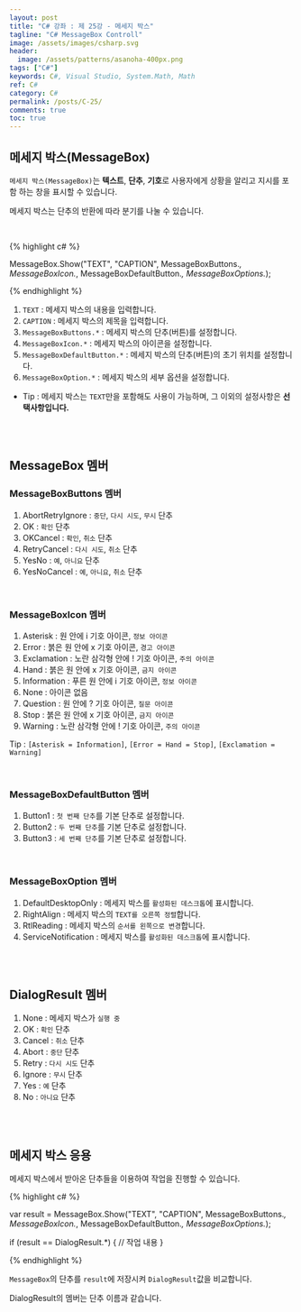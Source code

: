 ```yaml
---
layout: post
title: "C# 강좌 : 제 25강 - 메세지 박스"
tagline: "C# MessageBox Controll"
image: /assets/images/csharp.svg
header:
  image: /assets/patterns/asanoha-400px.png
tags: ["C#"]
keywords: C#, Visual Studio, System.Math, Math
ref: C#
category: C#
permalink: /posts/C-25/
comments: true
toc: true
---
```


## 메세지 박스(MessageBox)

`메세지 박스(MessageBox)`는 **텍스트**, **단추**, **기호**로 사용자에게 상황을 알리고 지시를 포함 하는 창을 표시할 수 있습니다.

메세지 박스는 단추의 반환에 따라 분기를 나눌 수 있습니다.

<br>

{% highlight c# %}

MessageBox.Show("TEXT", "CAPTION", MessageBoxButtons.*, MessageBoxIcon.*, MessageBoxDefaultButton.*, MessageBoxOptions.*);

{% endhighlight %}

1. `TEXT` : 메세지 박스의 내용을 입력합니다.
2. `CAPTION` : 메세지 박스의 제목을 입력합니다.
3. `MessageBoxButtons.*` : 메세지 박스의 단추(버튼)를 설정합니다.
4. `MessageBoxIcon.*` : 메세지 박스의 아이콘을 설정합니다.
5. `MessageBoxDefaultButton.*` : 메세지 박스의 단추(버튼)의 초기 위치를 설정합니다.
6. `MessageBoxOption.*` : 메세지 박스의 세부 옵션을 설정합니다.

- Tip : 메세지 박스는 `TEXT`만을 포함해도 사용이 가능하며, 그 이외의 설정사항은 **선택사항입니다.**

<br>
<br>

## MessageBox 멤버

### MessageBoxButtons 멤버

1. AbortRetryIgnore : `중단`, `다시 시도`, `무시` 단추
2. OK : `확인` 단추
3. OKCancel : `확인`, `취소` 단추
4. RetryCancel : `다시 시도`, `취소` 단추
5. YesNo : `예`, `아니요` 단추
6. YesNoCancel : `예`, `아니요`, `취소` 단추

<br>

### MessageBoxIcon 멤버

1. Asterisk : 원 안에 i 기호 아이콘, `정보 아이콘`
2. Error : 붉은 원 안에 x 기호 아이콘, `경고 아이콘`
3. Exclamation : 노란 삼각형 안에 ! 기호 아이콘, `주의 아이콘`
4. Hand : 붉은 원 안에 x 기호 아이콘, `금지 아이콘`
5. Information : 푸른 원 안에 i 기호 아이콘, `정보 아이콘`
6. None : 아이콘 없음
7. Question : 원 안에 ? 기호 아이콘, `질문 아이콘`
8. Stop : 붉은 원 안에 x 기호 아이콘, `금지 아이콘`
9. Warning : 노란 삼각형 안에 ! 기호 아이콘, `주의 아이콘`

Tip : `[Asterisk = Information]`, `[Error = Hand = Stop]`, `[Exclamation = Warning]`

<br>

### MessageBoxDefaultButton 멤버

1. Button1 : `첫 번째 단추`를 기본 단추로 설정합니다.
2. Button2 : `두 번째 단추`를 기본 단추로 설정합니다.
3. Button3 : `세 번째 단추`를 기본 단추로 설정합니다.

<br>

### MessageBoxOption 멤버

1. DefaultDesktopOnly : 메세지 박스를 `활성화된 데스크톱`에 표시합니다.
2. RightAlign : 메세지 박스의 `TEXT를 오른쪽 정렬`합니다.
3. RtlReading : 메세지 박스의 `순서를 왼쪽으로 변경`합니다.
4. ServiceNotification : 메세지 박스를 `활성화된 데스크톱`에 표시합니다.

<br>
<br>

## DialogResult 멤버

1. None : 메세지 박스가 `실행 중`
2. OK : `확인` 단추
3. Cancel : `취소` 단추
4. Abort : `중단` 단추
5. Retry : `다시 시도` 단추
6. Ignore : `무시` 단추
7. Yes : `예` 단추
8. No : `아니요` 단추

<br>
<br>

## 메세지 박스 응용

메세지 박스에서 받아온 단추들을 이용하여 작업을 진행할 수 있습니다. 

{% highlight c# %}

var result = MessageBox.Show("TEXT", "CAPTION", MessageBoxButtons.*, MessageBoxIcon.*, MessageBoxDefaultButton.*, MessageBoxOptions.*);

if (result == DialogResult.*)
{
    // 작업 내용
}

{% endhighlight %}

`MessageBox`의 단추를 `result`에 저장시켜 `DialogResult`값을 비교합니다.

DialogResult의 멤버는 단추 이름과 같습니다.
